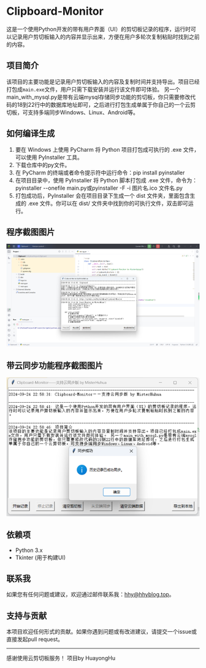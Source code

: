 # Clipboard-Monitor
这是一个使用Python开发的带有用户界面（UI）的剪切板记录的程序，运行时可以记录用户剪切板输入的内容并显示出来，方便在用户多轮次复制粘贴时找到之前的内容。

## 项目简介

该项目的主要功能是记录用户剪切板输入的内容及复制时间并支持导出。项目已经打包成`main.exe`文件，用户只需下载安装并运行该文件即可体验。
另一个main_with_mysql.py是带有云端mysql存储同步功能的剪切板，你只需要修改代码的18到22行中的数据库地址即可，之后进行打包生成单属于你自己的一个云剪切板，可支持多端同步Windows、Linux、Android等。

## 如何编译生成

1. 要在 Windows 上使用 PyCharm 将 Python 项目打包成可执行的 .exe 文件，可以使用 PyInstaller 工具。
2. 下载仓库中的py文件。
3. 在 PyCharm 的终端或者命令提示符中运行命令：pip install pyinstaller
4. 在项目目录中，使用 PyInstaller 将 Python 脚本打包成 .exe 文件，命令为：pyinstaller --onefile main.py或pyinstaller -F -i 图片名.ico 文件名.py
5. 打包成功后，PyInstaller 会在项目目录下生成一个 dist 文件夹，里面包含生成的 .exe 文件。你可以在 dist/ 文件夹中找到你的可执行文件，双击即可运行。


## 程序截图图片

![示例图片](./Clipboard.png)

## 带云同步功能程序截图图片

![示例图片](./Clipboard_Cloud.png)

## 依赖项

- Python 3.x
- Tkinter (用于构建UI)


## 联系我

如果您有任何问题或建议，欢迎通过邮件联系我：hhy@hhyblog.top。

## 支持与贡献

本项目欢迎任何形式的贡献。如果你遇到问题或有改进建议，请提交一个issue或直接发起pull request。

---

感谢使用云剪切板服务！
项目by HuayongHu

